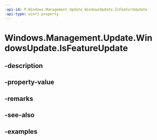 ```yaml
---
-api-id: P:Windows.Management.Update.WindowsUpdate.IsFeatureUpdate
-api-type: winrt property
---
```


# Windows.Management.Update.WindowsUpdate.IsFeatureUpdate

<!--
public bool IsFeatureUpdate { get; }
-->


## -description

## -property-value

## -remarks

## -see-also

## -examples


